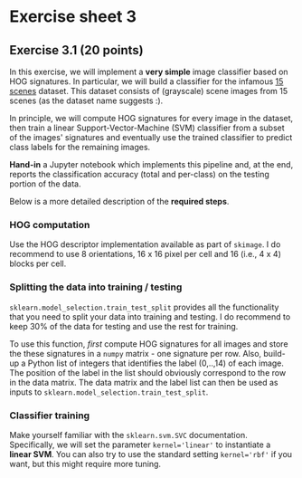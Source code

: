 # Exercise sheet 3

## Exercise 3.1 (20 points)

In this exercise, we will implement a **very simple** image classifier based on HOG signatures. In particular, we will build a classifier for the infamous [15 scenes](http://www-cvr.ai.uiuc.edu/ponce_grp/data/) dataset.
This dataset consists of (grayscale) scene images from 15 scenes (as the dataset name
suggests :).

In principle, we will compute HOG signatures for every image in the dataset, then train a linear Support-Vector-Machine (SVM) classifier
from a subset of the images' signatures and eventually use the trained classifier to predict class labels for
the remaining images.

**Hand-in** a Jupyter notebook which implements this
pipeline and, at the end, reports the classification
accuracy (total and per-class) on the testing portion
of the data.

Below is a more detailed description of the **required
steps**.

### HOG computation

Use the HOG descriptor implementation available as part of `skimage`. I do
recommend to use 8 orientations, 16 x 16 pixel per cell and 16 (i.e., 4 x 4)
blocks per cell.


### Splitting the data into training / testing

`sklearn.model_selection.train_test_split` provides all
the functionality that you need to split your data into
training and testing. I do recommend to keep 30% of the
data for testing and use the rest for training.

To use this function, *first* compute HOG signatures
for all images and store the these signatures in a
`numpy` matrix - one signature per row.
Also, build-up a Python list of integers that identifies the label (0,..,14) of each image. The
position of the label in the list should obviously
correspond to the row in the data matrix. The data matrix and the label list can then be used as inputs
to `sklearn.model_selection.train_test_split`.

### Classifier training

Make yourself familiar with the `sklearn.svm.SVC` documentation. Specifically,
we will set the parameter `kernel='linear'` to instantiate a **linear SVM**.
You can also try to use the standard setting `kernel='rbf'` if you want, but this might require more tuning.

